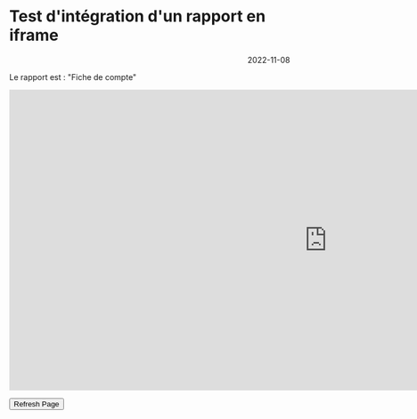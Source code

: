 # Test d'intégration d'un rapport en iframe

<p style="text-align: right;">2022-11-08</p>

Le rapport est : "Fiche de compte"

<iframe title="Fiche de Compte" width="1140" height="541.25" src="https://app.powerbi.com/reportEmbed?reportId=fb72f89c-c0b5-4e92-a22f-f93d6d4a2c31&autoAuth=true&ctid=ddfab5ca-1b5b-40d1-9e74-636abded58fd" frameborder="0" allowFullScreen="true"></iframe>


<button onClick="window.location.reload();">Refresh Page</button>

